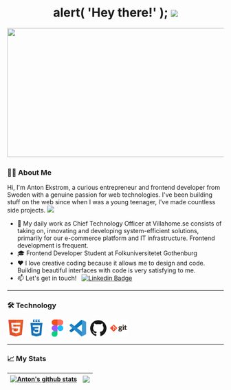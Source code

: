 
<h1 align="center">alert( 'Hey there!' ); <img src="https://media.giphy.com/media/hvRJCLFzcasrR4ia7z/giphy.gif" width="40"></h1>

<p align="center"><img src="https://media.giphy.com/media/dWesBcTLavkZuG35MI/giphy.gif" width="600" height="300"  /></p>

### :woman_technologist: About Me

Hi, I'm Anton Ekstrom, a curious entrepreneur and frontend developer from Sweden with a genuine passion for web technologies. I've been building stuff on the web since when I was a young teenager, I've made countless side projects. <img src="https://media.giphy.com/media/WUlplcMpOCEmTGBtBW/giphy.gif" width="30">

- 💼 My daily work as Chief Technology Officer at Villahome.se consists of taking on, innovating and developing system-efficient solutions, primarily for our e-commerce platform and IT infrastructure. Frontend development is frequent.
- 🎓 Frontend Developer Student at Folkuniversitetet Gothenburg
- ❤️ I love creative coding because it allows me to design and code. Building beautiful interfaces with code is very satisfying to me.
- 📫 Let's get in touch! &nbsp; [![Linkedin Badge](https://img.shields.io/badge/-antonekstrom-blue?style=flat&logo=Linkedin&logoColor=white)](https://www.linkedin.com/in/anton-ekstrom/)

---

### 🛠 Technology

<p>
<img src="https://raw.githubusercontent.com/devicons/devicon/1119b9f84c0290e0f0b38982099a2bd027a48bf1/icons/html5/html5-original.svg" title="HTML5" alt="HTML" width="40" height="40"/>&nbsp;
<img src="https://raw.githubusercontent.com/devicons/devicon/1119b9f84c0290e0f0b38982099a2bd027a48bf1/icons/css3/css3-plain-wordmark.svg"  title="CSS3" alt="CSS" width="40" height="40"/>&nbsp;
<img src="https://raw.githubusercontent.com/devicons/devicon/1119b9f84c0290e0f0b38982099a2bd027a48bf1/icons/figma/figma-original.svg" title="FIGMA" alt="HTML" width="40" height="40"/>&nbsp;
<img src="https://raw.githubusercontent.com/devicons/devicon/1119b9f84c0290e0f0b38982099a2bd027a48bf1/icons/vscode/vscode-original.svg" title="VSCODE" alt="HTML" width="40" height="40"/>&nbsp;
<img src="https://raw.githubusercontent.com/devicons/devicon/1119b9f84c0290e0f0b38982099a2bd027a48bf1/icons/github/github-original.svg" title="GITHUB" **alt="Git" width="40" height="40"/>&nbsp;
<img src="https://raw.githubusercontent.com/devicons/devicon/1119b9f84c0290e0f0b38982099a2bd027a48bf1/icons/git/git-original-wordmark.svg" title="GIT" **alt="Git" width="40" height="40"/>&nbsp;
</p>

---

### 📈 My Stats

| <a href="#"><img align="center" src="https://github-readme-stats.vercel.app/api?username=antonekstrom1&show_icons=true&include_all_commits=true&theme=buefy&hide_border=true" alt="Anton's github stats" /></a> | <a href="#"><img align="center" src="https://github-readme-stats.vercel.app/api/top-langs/?username=antonekstrom1&layout=compact&theme=buefy&hide_border=true" /></a> |
| ------------- | ------------- |
